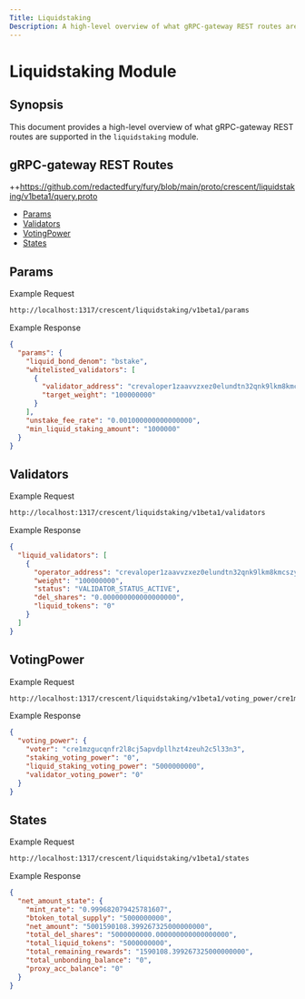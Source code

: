 ```yaml
---
Title: Liquidstaking
Description: A high-level overview of what gRPC-gateway REST routes are supported in the liquidstaking module.
---
```


# Liquidstaking Module

## Synopsis

This document provides a high-level overview of what gRPC-gateway REST routes are supported in the `liquidstaking` module.

## gRPC-gateway REST Routes

<!-- markdown-link-check-disable -->
++https://github.com/redactedfury/fury/blob/main/proto/crescent/liquidstaking/v1beta1/query.proto 

- [Params](#Params)
- [Validators](#Validators)
- [VotingPower](#VotingPower)
- [States](#States)

## Params

Example Request

```bash
http://localhost:1317/crescent/liquidstaking/v1beta1/params
```

Example Response

```json
{
  "params": {
    "liquid_bond_denom": "bstake",
    "whitelisted_validators": [
      {
        "validator_address": "crevaloper1zaavvzxez0elundtn32qnk9lkm8kmcszyvldht",
        "target_weight": "100000000"
      }
    ],
    "unstake_fee_rate": "0.001000000000000000",
    "min_liquid_staking_amount": "1000000"
  }
}
```

## Validators

Example Request

```bash
http://localhost:1317/crescent/liquidstaking/v1beta1/validators
```

Example Response

```json
{
  "liquid_validators": [
    {
      "operator_address": "crevaloper1zaavvzxez0elundtn32qnk9lkm8kmcszyvldht",
      "weight": "100000000",
      "status": "VALIDATOR_STATUS_ACTIVE",
      "del_shares": "0.000000000000000000",
      "liquid_tokens": "0"
    }
  ]
}
```

## VotingPower

Example Request

```bash
http://localhost:1317/crescent/liquidstaking/v1beta1/voting_power/cre1mzgucqnfr2l8cj5apvdpllhzt4zeuh2c5l33n3
```

Example Response

```json
{
  "voting_power": {
    "voter": "cre1mzgucqnfr2l8cj5apvdpllhzt4zeuh2c5l33n3",
    "staking_voting_power": "0",
    "liquid_staking_voting_power": "5000000000",
    "validator_voting_power": "0"
  }
}
```

## States

Example Request

```bash
http://localhost:1317/crescent/liquidstaking/v1beta1/states
```

Example Response

```json
{
  "net_amount_state": {
    "mint_rate": "0.999682079425781607",
    "btoken_total_supply": "5000000000",
    "net_amount": "5001590108.399267325000000000",
    "total_del_shares": "5000000000.000000000000000000",
    "total_liquid_tokens": "5000000000",
    "total_remaining_rewards": "1590108.399267325000000000",
    "total_unbonding_balance": "0",
    "proxy_acc_balance": "0"
  }
}
```
